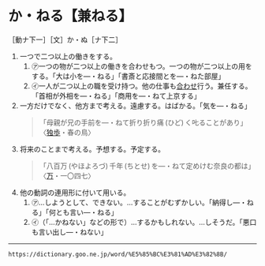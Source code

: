 # か・ねる【兼ねる】

［動ナ下一］［文］か・ぬ［ナ下二］

1. 一つで二つ以上の働きをする。
    1. ㋐一つの物が二つ以上の働きを合わせもつ。一つの物が二つ以上の用をする。「大は小を―・ねる」「書斎と応接間とを―・ねた部屋」
    2. ㋑一人が二つ以上の職を受け持つ。他の仕事も[合わせ](あわせる（合わせる）)行う。兼任する。「首相が外相を―・ねる」「商用を―・ねて上京する」
2. 一方だけでなく、他方まで考える。遠慮する。はばかる。「気を―・ねる」
    >「母親が兄の手前を―・ねて折り折り痛 (ひど) く𠮟ることがあり」〈[独歩](https://dictionary.goo.ne.jp/word/person/%E5%9B%BD%E6%9C%A8%E7%94%B0%E7%8B%AC%E6%AD%A9/#jn-62472)・春の鳥〉
3. 将来のことまで考える。予想する。予定する。
    >「八百万 (やほよろづ) 千年 (ちとせ) を―・ねて定めけむ奈良の都は」〈[万](https://dictionary.goo.ne.jp/word/%E4%B8%87%E8%91%89%E9%9B%86_%28%E3%81%BE%E3%82%93%E3%82%88%E3%81%86%E3%81%97%E3%82%85%E3%81%86%29/#jn-210648)・一〇四七〉
4. 他の動詞の連用形に付いて用いる。
    1. ㋐…しようとして、できない。…することがむずかしい。「納得し―・ねる」「何とも言い―・ねる」
    2. ㋑（「…かねない」などの形で）…するかもしれない。…しそうだ。「悪口も言い出し―・ねない」

---
`https://dictionary.goo.ne.jp/word/%E5%85%BC%E3%81%AD%E3%82%8B/`